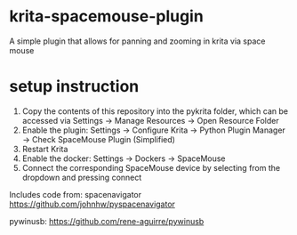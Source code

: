 # krita-spacemouse-plugin
A simple plugin that allows for panning and zooming in krita via space mouse

# setup instruction
1. Copy the contents of this repository into the pykrita folder, which can be accessed via Settings -> Manage Resources -> Open Resource Folder
2. Enable the plugin: Settings -> Configure Krita -> Python Plugin Manager -> Check SpaceMouse Plugin (Simplified)
3. Restart Krita
4. Enable the docker: Settings -> Dockers -> SpaceMouse
5. Connect the corresponding SpaceMouse device by selecting from the dropdown and pressing connect

Includes code from:
spacenavigator
https://github.com/johnhw/pyspacenavigator

pywinusb:
https://github.com/rene-aguirre/pywinusb
